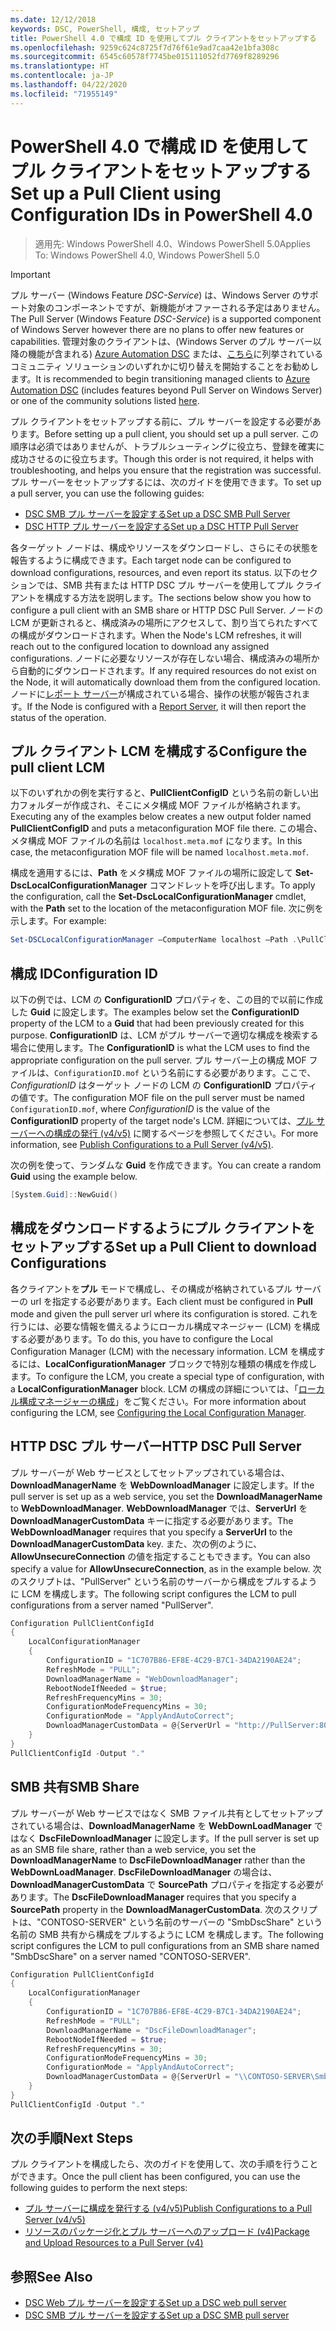 ```yaml
---
ms.date: 12/12/2018
keywords: DSC, PowerShell, 構成, セットアップ
title: PowerShell 4.0 で構成 ID を使用してプル クライアントをセットアップする
ms.openlocfilehash: 9259c624c8725f7d76f61e9ad7caa42e1bfa308c
ms.sourcegitcommit: 6545c60578f7745be015111052fd7769f8289296
ms.translationtype: HT
ms.contentlocale: ja-JP
ms.lasthandoff: 04/22/2020
ms.locfileid: "71955149"
---
```

# <a name="set-up-a-pull-client-using-configuration-ids-in-powershell-40"></a><span data-ttu-id="e5d7e-103">PowerShell 4.0 で構成 ID を使用してプル クライアントをセットアップする</span><span class="sxs-lookup"><span data-stu-id="e5d7e-103">Set up a Pull Client using Configuration IDs in PowerShell 4.0</span></span>

><span data-ttu-id="e5d7e-104">適用先: Windows PowerShell 4.0、Windows PowerShell 5.0</span><span class="sxs-lookup"><span data-stu-id="e5d7e-104">Applies To: Windows PowerShell 4.0, Windows PowerShell 5.0</span></span>

> [!IMPORTANT]
> <span data-ttu-id="e5d7e-105">プル サーバー (Windows Feature *DSC-Service*) は、Windows Server のサポート対象のコンポーネントですが、新機能がオファーされる予定はありません。</span><span class="sxs-lookup"><span data-stu-id="e5d7e-105">The Pull Server (Windows Feature *DSC-Service*) is a supported component of Windows Server however there are no plans to offer new features or capabilities.</span></span> <span data-ttu-id="e5d7e-106">管理対象のクライアントは、(Windows Server のプル サーバー以降の機能が含まれる) [Azure Automation DSC](/azure/automation/automation-dsc-getting-started) または、[こちら](pullserver.md#community-solutions-for-pull-service)に列挙されているコミュニティ ソリューションのいずれかに切り替えを開始することをお勧めします。</span><span class="sxs-lookup"><span data-stu-id="e5d7e-106">It is recommended to begin transitioning managed clients to [Azure Automation DSC](/azure/automation/automation-dsc-getting-started) (includes features beyond Pull Server on Windows Server) or one of the community solutions listed [here](pullserver.md#community-solutions-for-pull-service).</span></span>

<span data-ttu-id="e5d7e-107">プル クライアントをセットアップする前に、プル サーバーを設定する必要があります。</span><span class="sxs-lookup"><span data-stu-id="e5d7e-107">Before setting up a pull client, you should set up a pull server.</span></span> <span data-ttu-id="e5d7e-108">この順序は必須ではありませんが、トラブルシューティングに役立ち、登録を確実に成功させるのに役立ちます。</span><span class="sxs-lookup"><span data-stu-id="e5d7e-108">Though this order is not required, it helps with troubleshooting, and helps you ensure that the registration was successful.</span></span> <span data-ttu-id="e5d7e-109">プル サーバーをセットアップするには、次のガイドを使用できます。</span><span class="sxs-lookup"><span data-stu-id="e5d7e-109">To set up a pull server, you can use the following guides:</span></span>

- [<span data-ttu-id="e5d7e-110">DSC SMB プル サーバーを設定する</span><span class="sxs-lookup"><span data-stu-id="e5d7e-110">Set up a DSC SMB Pull Server</span></span>](pullServerSmb.md)
- [<span data-ttu-id="e5d7e-111">DSC HTTP プル サーバーを設定する</span><span class="sxs-lookup"><span data-stu-id="e5d7e-111">Set up a DSC HTTP Pull Server</span></span>](pullServer.md)

<span data-ttu-id="e5d7e-112">各ターゲット ノードは、構成やリソースをダウンロードし、さらにその状態を報告するように構成できます。</span><span class="sxs-lookup"><span data-stu-id="e5d7e-112">Each target node can be configured to download configurations, resources, and even report its status.</span></span> <span data-ttu-id="e5d7e-113">以下のセクションでは、SMB 共有または HTTP DSC プル サーバーを使用してプル クライアントを構成する方法を説明します。</span><span class="sxs-lookup"><span data-stu-id="e5d7e-113">The sections below show you how to configure a pull client with an SMB share or HTTP DSC Pull Server.</span></span> <span data-ttu-id="e5d7e-114">ノードの LCM が更新されると、構成済みの場所にアクセスして、割り当てられたすべての構成がダウンロードされます。</span><span class="sxs-lookup"><span data-stu-id="e5d7e-114">When the Node's LCM refreshes, it will reach out to the configured location to download any assigned configurations.</span></span> <span data-ttu-id="e5d7e-115">ノードに必要なリソースが存在しない場合、構成済みの場所から自動的にダウンロードされます。</span><span class="sxs-lookup"><span data-stu-id="e5d7e-115">If any required resources do not exist on the Node, it will automatically download them from the configured location.</span></span> <span data-ttu-id="e5d7e-116">ノードに[レポート サーバー](reportServer.md)が構成されている場合、操作の状態が報告されます。</span><span class="sxs-lookup"><span data-stu-id="e5d7e-116">If the Node is configured with a [Report Server](reportServer.md), it will then report the status of the operation.</span></span>

## <a name="configure-the-pull-client-lcm"></a><span data-ttu-id="e5d7e-117">プル クライアント LCM を構成する</span><span class="sxs-lookup"><span data-stu-id="e5d7e-117">Configure the pull client LCM</span></span>

<span data-ttu-id="e5d7e-118">以下のいずれかの例を実行すると、**PullClientConfigID** という名前の新しい出力フォルダーが作成され、そこにメタ構成 MOF ファイルが格納されます。</span><span class="sxs-lookup"><span data-stu-id="e5d7e-118">Executing any of the examples below creates a new output folder named **PullClientConfigID** and puts a metaconfiguration MOF file there.</span></span> <span data-ttu-id="e5d7e-119">この場合、メタ構成 MOF ファイルの名前は `localhost.meta.mof` になります。</span><span class="sxs-lookup"><span data-stu-id="e5d7e-119">In this case, the metaconfiguration MOF file will be named `localhost.meta.mof`.</span></span>

<span data-ttu-id="e5d7e-120">構成を適用するには、**Path** をメタ構成 MOF ファイルの場所に設定して **Set-DscLocalConfigurationManager** コマンドレットを呼び出します。</span><span class="sxs-lookup"><span data-stu-id="e5d7e-120">To apply the configuration, call the **Set-DscLocalConfigurationManager** cmdlet, with the **Path** set to the location of the metaconfiguration MOF file.</span></span> <span data-ttu-id="e5d7e-121">次に例を示します。</span><span class="sxs-lookup"><span data-stu-id="e5d7e-121">For example:</span></span>

```powershell
Set-DSCLocalConfigurationManager –ComputerName localhost –Path .\PullClientConfigId –Verbose.
```

## <a name="configuration-id"></a><span data-ttu-id="e5d7e-122">構成 ID</span><span class="sxs-lookup"><span data-stu-id="e5d7e-122">Configuration ID</span></span>

<span data-ttu-id="e5d7e-123">以下の例では、LCM の **ConfigurationID** プロパティを、この目的で以前に作成した **Guid** に設定します。</span><span class="sxs-lookup"><span data-stu-id="e5d7e-123">The examples below set the **ConfigurationID** property of the LCM to a **Guid** that had been previously created for this purpose.</span></span> <span data-ttu-id="e5d7e-124">**ConfigurationID** は、LCM がプル サーバーで適切な構成を検索する場合に使用します。</span><span class="sxs-lookup"><span data-stu-id="e5d7e-124">The **ConfigurationID** is what the LCM uses to find the appropriate configuration on the pull server.</span></span> <span data-ttu-id="e5d7e-125">プル サーバー上の構成 MOF ファイルは、`ConfigurationID.mof` という名前にする必要があります。ここで、*ConfigurationID* はターゲット ノードの LCM の **ConfigurationID** プロパティの値です。</span><span class="sxs-lookup"><span data-stu-id="e5d7e-125">The configuration MOF file on the pull server must be named `ConfigurationID.mof`, where *ConfigurationID* is the value of the **ConfigurationID** property of the target node's LCM.</span></span> <span data-ttu-id="e5d7e-126">詳細については、[プル サーバーへの構成の発行 (v4/v5)](publishConfigs.md) に関するページを参照してください。</span><span class="sxs-lookup"><span data-stu-id="e5d7e-126">For more information, see [Publish Configurations to a Pull Server (v4/v5)](publishConfigs.md).</span></span>

<span data-ttu-id="e5d7e-127">次の例を使って、ランダムな **Guid** を作成できます。</span><span class="sxs-lookup"><span data-stu-id="e5d7e-127">You can create a random **Guid** using the example below.</span></span>

```powershell
[System.Guid]::NewGuid()
```

## <a name="set-up-a-pull-client-to-download-configurations"></a><span data-ttu-id="e5d7e-128">構成をダウンロードするようにプル クライアントをセットアップする</span><span class="sxs-lookup"><span data-stu-id="e5d7e-128">Set up a Pull Client to download Configurations</span></span>

<span data-ttu-id="e5d7e-129">各クライアントを**プル** モードで構成し、その構成が格納されているプル サーバーの url を指定する必要があります。</span><span class="sxs-lookup"><span data-stu-id="e5d7e-129">Each client must be configured in **Pull** mode and given the pull server url where its configuration is stored.</span></span> <span data-ttu-id="e5d7e-130">これを行うには、必要な情報を備えるようにローカル構成マネージャー (LCM) を構成する必要があります。</span><span class="sxs-lookup"><span data-stu-id="e5d7e-130">To do this, you have to configure the Local Configuration Manager (LCM) with the necessary information.</span></span> <span data-ttu-id="e5d7e-131">LCM を構成するには、**LocalConfigurationManager** ブロックで特別な種類の構成を作成します。</span><span class="sxs-lookup"><span data-stu-id="e5d7e-131">To configure the LCM, you create a special type of configuration, with a **LocalConfigurationManager** block.</span></span> <span data-ttu-id="e5d7e-132">LCM の構成の詳細については、「[ローカル構成マネージャーの構成](../managing-nodes/metaConfig4.md)」をご覧ください。</span><span class="sxs-lookup"><span data-stu-id="e5d7e-132">For more information about configuring the LCM, see [Configuring the Local Configuration Manager](../managing-nodes/metaConfig4.md).</span></span>

## <a name="http-dsc-pull-server"></a><span data-ttu-id="e5d7e-133">HTTP DSC プル サーバー</span><span class="sxs-lookup"><span data-stu-id="e5d7e-133">HTTP DSC Pull Server</span></span>

<span data-ttu-id="e5d7e-134">プル サーバーが Web サービスとしてセットアップされている場合は、**DownloadManagerName** を **WebDownloadManager** に設定します。</span><span class="sxs-lookup"><span data-stu-id="e5d7e-134">If the pull server is set up as a web service, you set the **DownloadManagerName** to **WebDownloadManager**.</span></span> <span data-ttu-id="e5d7e-135">**WebDownloadManager** では、**ServerUrl** を **DownloadManagerCustomData** キーに指定する必要があります。</span><span class="sxs-lookup"><span data-stu-id="e5d7e-135">The **WebDownloadManager** requires that you specify a **ServerUrl** to the **DownloadManagerCustomData** key.</span></span> <span data-ttu-id="e5d7e-136">また、次の例のように、**AllowUnsecureConnection** の値を指定することもできます。</span><span class="sxs-lookup"><span data-stu-id="e5d7e-136">You can also specify a value for **AllowUnsecureConnection**, as in the example below.</span></span> <span data-ttu-id="e5d7e-137">次のスクリプトは、"PullServer" という名前のサーバーから構成をプルするように LCM を構成します。</span><span class="sxs-lookup"><span data-stu-id="e5d7e-137">The following script configures the LCM to pull configurations from a server named "PullServer".</span></span>

```powershell
Configuration PullClientConfigId
{
    LocalConfigurationManager
    {
        ConfigurationID = "1C707B86-EF8E-4C29-B7C1-34DA2190AE24";
        RefreshMode = "PULL";
        DownloadManagerName = "WebDownloadManager";
        RebootNodeIfNeeded = $true;
        RefreshFrequencyMins = 30;
        ConfigurationModeFrequencyMins = 30;
        ConfigurationMode = "ApplyAndAutoCorrect";
        DownloadManagerCustomData = @{ServerUrl = "http://PullServer:8080/PSDSCPullServer/PSDSCPullServer.svc"; AllowUnsecureConnection = "TRUE"}
    }
}
PullClientConfigId -Output "."
```

## <a name="smb-share"></a><span data-ttu-id="e5d7e-138">SMB 共有</span><span class="sxs-lookup"><span data-stu-id="e5d7e-138">SMB Share</span></span>

<span data-ttu-id="e5d7e-139">プル サーバーが Web サービスではなく SMB ファイル共有としてセットアップされている場合は、**DownloadManagerName** を **WebDownLoadManager** ではなく **DscFileDownloadManager** に設定します。</span><span class="sxs-lookup"><span data-stu-id="e5d7e-139">If the pull server is set up as an SMB file share, rather than a web service, you set the **DownloadManagerName** to **DscFileDownloadManager** rather than the **WebDownLoadManager**.</span></span> <span data-ttu-id="e5d7e-140">**DscFileDownloadManager** の場合は、**DownloadManagerCustomData** で **SourcePath** プロパティを指定する必要があります。</span><span class="sxs-lookup"><span data-stu-id="e5d7e-140">The **DscFileDownloadManager** requires that you specify a **SourcePath** property in the **DownloadManagerCustomData**.</span></span> <span data-ttu-id="e5d7e-141">次のスクリプトは、"CONTOSO-SERVER" という名前のサーバーの "SmbDscShare" という名前の SMB 共有から構成をプルするように LCM を構成します。</span><span class="sxs-lookup"><span data-stu-id="e5d7e-141">The following script configures the LCM to pull configurations from an SMB share named "SmbDscShare" on a server named "CONTOSO-SERVER".</span></span>

```powershell
Configuration PullClientConfigId
{
    LocalConfigurationManager
    {
        ConfigurationID = "1C707B86-EF8E-4C29-B7C1-34DA2190AE24";
        RefreshMode = "PULL";
        DownloadManagerName = "DscFileDownloadManager";
        RebootNodeIfNeeded = $true;
        RefreshFrequencyMins = 30;
        ConfigurationModeFrequencyMins = 30;
        ConfigurationMode = "ApplyAndAutoCorrect";
        DownloadManagerCustomData = @{ServerUrl = "\\CONTOSO-SERVER\SmbDscShare"}
    }
}
PullClientConfigId -Output "."
```

## <a name="next-steps"></a><span data-ttu-id="e5d7e-142">次の手順</span><span class="sxs-lookup"><span data-stu-id="e5d7e-142">Next Steps</span></span>

<span data-ttu-id="e5d7e-143">プル クライアントを構成したら、次のガイドを使用して、次の手順を行うことができます。</span><span class="sxs-lookup"><span data-stu-id="e5d7e-143">Once the pull client has been configured, you can use the following guides to perform the next steps:</span></span>

- [<span data-ttu-id="e5d7e-144">プル サーバーに構成を発行する (v4/v5)</span><span class="sxs-lookup"><span data-stu-id="e5d7e-144">Publish Configurations to a Pull Server (v4/v5)</span></span>](publishConfigs.md)
- [<span data-ttu-id="e5d7e-145">リソースのパッケージ化とプル サーバーへのアップロード (v4)</span><span class="sxs-lookup"><span data-stu-id="e5d7e-145">Package and Upload Resources to a Pull Server (v4)</span></span>](package-upload-resources.md)

## <a name="see-also"></a><span data-ttu-id="e5d7e-146">参照</span><span class="sxs-lookup"><span data-stu-id="e5d7e-146">See Also</span></span>

- [<span data-ttu-id="e5d7e-147">DSC Web プル サーバーを設定する</span><span class="sxs-lookup"><span data-stu-id="e5d7e-147">Set up a DSC web pull server</span></span>](pullServer.md)
- [<span data-ttu-id="e5d7e-148">DSC SMB プル サーバーを設定する</span><span class="sxs-lookup"><span data-stu-id="e5d7e-148">Set up a DSC SMB pull server</span></span>](pullServerSMB.md)
